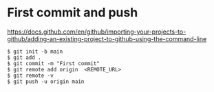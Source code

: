 # First commit and push

https://docs.github.com/en/github/importing-your-projects-to-github/adding-an-existing-project-to-github-using-the-command-line

```
$ git init -b main
$ git add .
$ git commit -m "First commit"
$ git remote add origin  <REMOTE_URL> 
$ git remote -v
$ git push -u origin main
```
